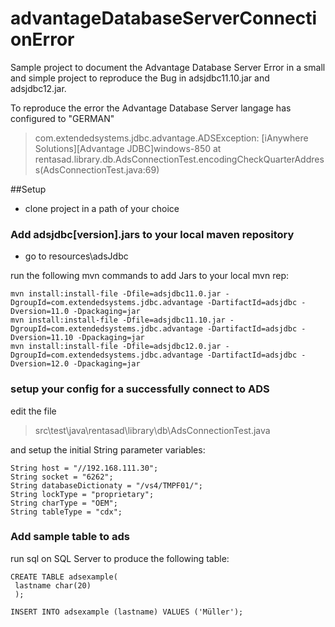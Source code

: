 # advantageDatabaseServerConnectionError

Sample project to document the Advantage Database Server Error in a small and simple project to reproduce the Bug in adsjdbc11.10.jar and adsjdbc12.jar.

To reproduce the error the Advantage Database Server langage has configured to "GERMAN"

>com.extendedsystems.jdbc.advantage.ADSException: [iAnywhere Solutions][Advantage JDBC]windows-850
>        at rentasad.library.db.AdsConnectionTest.encodingCheckQuarterAddress(AdsConnectionTest.java:69)


##Setup

- clone project in a path of your choice

### Add adsjdbc[version].jars to your local maven repository

- go to resources\adsJdbc

run the following mvn commands to add Jars to your local mvn rep:
```
mvn install:install-file -Dfile=adsjdbc11.0.jar -DgroupId=com.extendedsystems.jdbc.advantage -DartifactId=adsjdbc -Dversion=11.0 -Dpackaging=jar
mvn install:install-file -Dfile=adsjdbc11.10.jar -DgroupId=com.extendedsystems.jdbc.advantage -DartifactId=adsjdbc -Dversion=11.10 -Dpackaging=jar
mvn install:install-file -Dfile=adsjdbc12.0.jar -DgroupId=com.extendedsystems.jdbc.advantage -DartifactId=adsjdbc -Dversion=12.0 -Dpackaging=jar
```

### setup your config for a successfully connect to ADS

edit the file 
> src\test\java\rentasad\library\db\AdsConnectionTest.java

and setup the initial String parameter variables:
```
String host = "//192.168.111.30";
String socket = "6262";
String databaseDictionaty = "/vs4/TMPF01/";
String lockType = "proprietary";
String charType = "OEM";
String tableType = "cdx";
 ```
 
### Add sample table to ads
run sql on SQL Server to produce the following table:

 ```
CREATE TABLE adsexample(
  lastname char(20)
  );

INSERT INTO adsexample (lastname) VALUES ('Müller');
 ```
 
